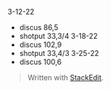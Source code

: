 3-12-22
- discus 86,5
 - shotput 33,3/4
3-18-22
 - discus 102,9
 - shotput 33,4/3
 3-25-22
  - discus 100,6
> Written with [StackEdit](https://stackedit.io/).
<!--stackedit_data:
eyJoaXN0b3J5IjpbLTYzOTY5MTQ3MiwtMTY5NzgyOTQ4MV19
-->
